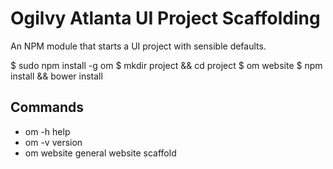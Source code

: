 # Ogilvy Atlanta UI Project Scaffolding 

An NPM module that starts a UI project with sensible defaults. 

  $ sudo npm install -g om
  $ mkdir project && cd project
  $ om website
  $ npm install && bower install

## Commands

- om -h         	help
- om -v 			version
- om website    	general website scaffold
